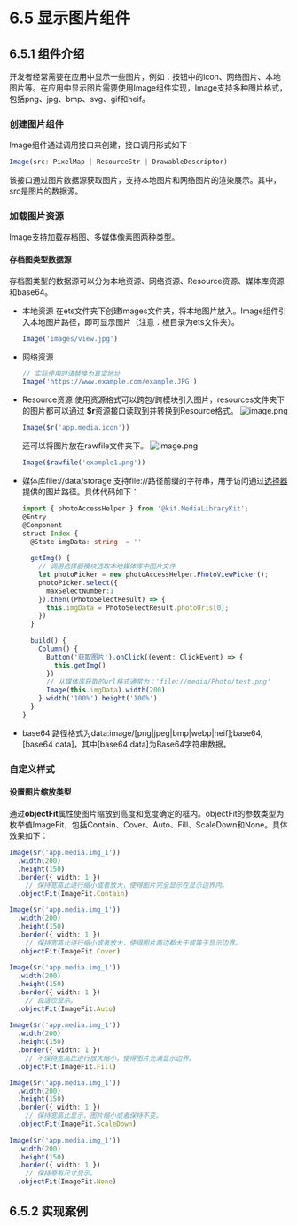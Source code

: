 # 6.5 显示图片组件
## 6.5.1 组件介绍
开发者经常需要在应用中显示一些图片，例如：按钮中的icon、网络图片、本地图片等。在应用中显示图片需要使用Image组件实现，Image支持多种图片格式，包括png、jpg、bmp、svg、gif和heif。
### 创建图片组件
Image组件通过调用接口来创建，接口调用形式如下：
```ts
Image(src: PixelMap | ResourceStr | DrawableDescriptor)
```
该接口通过图片数据源获取图片，支持本地图片和网络图片的渲染展示。其中，src是图片的数据源。
### 加载图片资源
Image支持加载存档图、多媒体像素图两种类型。
#### 存档图类型数据源
存档图类型的数据源可以分为本地资源、网络资源、Resource资源、媒体库资源和base64。
- 本地资源
  在ets文件夹下创建images文件夹，将本地图片放入。Image组件引入本地图片路径，即可显示图片（注意：根目录为ets文件夹）。
	```ts
	Image('images/view.jpg')
	```
- 网络资源
	```ts
	// 实际使用时请替换为真实地址
	Image('https://www.example.com/example.JPG') 
	```
- Resource资源
  使用资源格式可以跨包/跨模块引入图片，resources文件夹下的图片都可以通过 **$r**资源接口读取到并转换到Resource格式。
  ![image.png](https://harmonyos-1256472033.cos.ap-shanghai.myqcloud.com/20250507084005380.png)
	```ts
	Image($r('app.media.icon'))
	```
	还可以将图片放在rawfile文件夹下。
	![image.png](https://harmonyos-1256472033.cos.ap-shanghai.myqcloud.com/20250507084048179.png)
	```ts
	Image($rawfile('example1.png'))
	```
- 媒体库file://data/storage
  支持file://路径前缀的字符串，用于访问通过[选择器](https://developer.huawei.com/consumer/cn/doc/harmonyos-references/js-apis-file-picker)提供的图片路径。具体代码如下：
	```ts
	import { photoAccessHelper } from '@kit.MediaLibraryKit';  
	@Entry  
	@Component  
	struct Index {  
	  @State imgData: string  = ''  
	  
	  getImg() {
		// 调用选择器模块选取本地媒体库中图片文件
	    let photoPicker = new photoAccessHelper.PhotoViewPicker();  
	    photoPicker.select({  
	      maxSelectNumber:1  
	    }).then((PhotoSelectResult) => {  
	      this.imgData = PhotoSelectResult.photoUris[0];  
	    })  
	  }  
	  
	  build() {  
	    Column() {  
	      Button('获取图片').onClick((event: ClickEvent) => {  
	        this.getImg()  
	      })
	      // 从媒体库获取的url格式通常为：'file://media/Photo/test.png'
	      Image(this.imgData).width(200)  
	    }.width('100%').height('100%')  
	  }  
	}
	```
- base64
  路径格式为data:image/[png|jpeg|bmp|webp|heif];base64,[base64 data]，其中[base64 data]为Base64字符串数据。
### 自定义样式
#### 设置图片缩放类型
通过**objectFit**属性使图片缩放到高度和宽度确定的框内。objectFit的参数类型为枚举值ImageFit，包括Contain、Cover、Auto、Fill、ScaleDown和None。具体效果如下：
```ts
Image($r('app.media.img_1'))  
  .width(200)  
  .height(150)  
  .border({ width: 1 })  
    // 保持宽高比进行缩小或者放大，使得图片完全显示在显示边界内。  
  .objectFit(ImageFit.Contain)

Image($r('app.media.img_1'))  
  .width(200)  
  .height(150)  
  .border({ width: 1 })  
	// 保持宽高比进行缩小或者放大，使得图片两边都大于或等于显示边界。
  .objectFit(ImageFit.Cover)
  
Image($r('app.media.img_1'))  
  .width(200)  
  .height(150)  
  .border({ width: 1 })  
    // 自适应显示。
  .objectFit(ImageFit.Auto)
  
Image($r('app.media.img_1'))  
  .width(200)  
  .height(150)  
  .border({ width: 1 })  
    // 不保持宽高比进行放大缩小，使得图片充满显示边界。
  .objectFit(ImageFit.Fill)

Image($r('app.media.img_1'))  
  .width(200)  
  .height(150)  
  .border({ width: 1 })  
    // 保持宽高比显示，图片缩小或者保持不变。 
  .objectFit(ImageFit.ScaleDown)
  
Image($r('app.media.img_1'))  
  .width(200)  
  .height(150)  
  .border({ width: 1 })  
    // 保持原有尺寸显示。
  .objectFit(ImageFit.None)

```

## 6.5.2 实现案例

